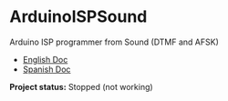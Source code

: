 # ArduinoISPSound
Arduino ISP programmer from Sound (DTMF and AFSK)
<ul>
 <li><a href='readmeEnglish.md'>English Doc</a></li>
 <li><a href='readmeSpanish.md'>Spanish Doc</a></li>
</ul>

<b>Project status:</b> Stopped (not working)
